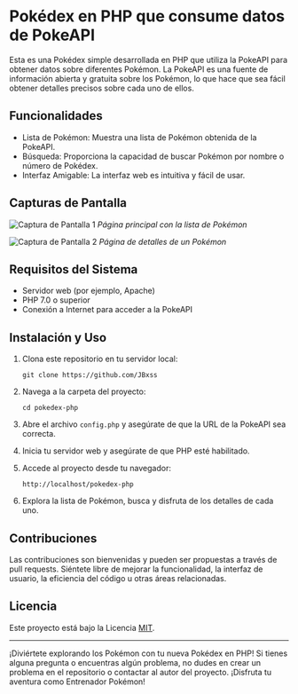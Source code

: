 # Pokédex en PHP que consume datos de PokeAPI

Esta es una Pokédex simple desarrollada en PHP que utiliza la PokeAPI para obtener datos sobre diferentes Pokémon. La PokeAPI es una fuente de información abierta y gratuita sobre los Pokémon, lo que hace que sea fácil obtener detalles precisos sobre cada uno de ellos.

## Funcionalidades

- Lista de Pokémon: Muestra una lista de Pokémon obtenida de la PokeAPI.
- Búsqueda: Proporciona la capacidad de buscar Pokémon por nombre o número de Pokédex.
- Interfaz Amigable: La interfaz web es intuitiva y fácil de usar.

## Capturas de Pantalla

![Captura de Pantalla 1](screenshots/screenshot1.png)
*Página principal con la lista de Pokémon*

![Captura de Pantalla 2](screenshots/screenshot2.png)
*Página de detalles de un Pokémon*

## Requisitos del Sistema

- Servidor web (por ejemplo, Apache)
- PHP 7.0 o superior
- Conexión a Internet para acceder a la PokeAPI

## Instalación y Uso

1. Clona este repositorio en tu servidor local:

   ```
   git clone https://github.com/JBxss
   ```

2. Navega a la carpeta del proyecto:

   ```
   cd pokedex-php
   ```

3. Abre el archivo `config.php` y asegúrate de que la URL de la PokeAPI sea correcta.

4. Inicia tu servidor web y asegúrate de que PHP esté habilitado.

5. Accede al proyecto desde tu navegador:

   ```
   http://localhost/pokedex-php
   ```

6. Explora la lista de Pokémon, busca y disfruta de los detalles de cada uno.

## Contribuciones

Las contribuciones son bienvenidas y pueden ser propuestas a través de pull requests. Siéntete libre de mejorar la funcionalidad, la interfaz de usuario, la eficiencia del código u otras áreas relacionadas.

## Licencia

Este proyecto está bajo la Licencia [MIT](LICENSE).

---

¡Diviértete explorando los Pokémon con tu nueva Pokédex en PHP! Si tienes alguna pregunta o encuentras algún problema, no dudes en crear un problema en el repositorio o contactar al autor del proyecto. ¡Disfruta tu aventura como Entrenador Pokémon!